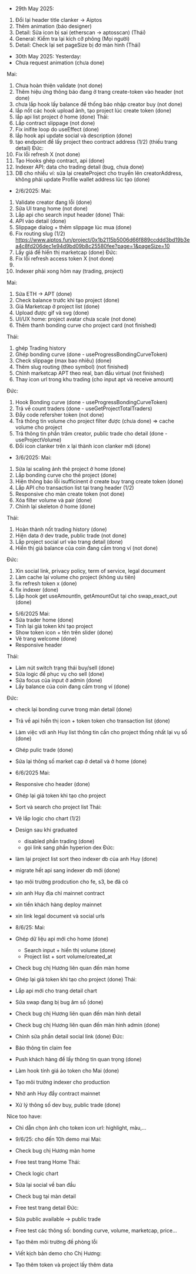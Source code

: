 - 29th May 2025:
1. Đổi lại header title clanker -> Aiptos
2. Thêm animation (báo designer) 
3. Detail: Sửa icon bị sai (etherscan -> aptosscan) (Thái)
4. General: Kiểm tra lại kích cỡ phông (Mọi người)
5. Detail: Check lại set pageSize bị đơ màn hình (Thái)

- 30th May 2025:
Yesterday:
- Chưa request animation (chưa done)

Mai:
1. Chưa hoàn thiện validate (not done)
2. Thêm hiệu ứng thông báo đang ở trang create-token vào header (not done)
3. chưa lắp hook lấy balance để thống báo nhập creator buy (not done)
4. lắp nốt các hook upload ảnh, tạo project lúc create token (done)
5. lắp api list project ở home (done)
Thái:
1. Lắp contract slippage (not done)
2. Fix inifite loop do useEffect (done)
3. lắp hook api update social và description (done)
4. tạo endpoint để lấy project theo contract address (1/2) (thiếu trang detail)
Đức:
1. Fix lỗi refresh X (not done)
2. Tạo Hooks ghép contract, api (done)
3. Indexer API: data cho trading detail (bug, chưa done)
4. DB cho nhiều ví: sửa lại createProject cho truyền lên creatorAddress, không phải update Profile wallet address lúc tạo (done)

- 2/6/2025:
Mai:
1. Validate creator đang lỗi (done)
2. Sửa UI trang home (not done)
3. Lắp api cho search input header (done)
Thái:
1. API vào detail (done)
2. Slippage dialog + thêm slippage lúc mua (done)
3. Fix routing slug (1/2)
https://www.aiptos.fun/project/0x1b2115b5006d66f889ccddd3bd19b3ea4c8fd206dec1e94d9bd09b8c25580fee?page=1&pageSize=10
4. Lấy giá để hiển thị marketcap (done)
Đức:
1. Fix lỗi refresh access token X (not done)
2. 
3. Indexer phải xong hôm nay (trading, project)

Mai:
1. Sửa ETH -> APT (done)
2. Check balance trước khi tạo project (done)
3. Giá Marketcap ở project list (done)
4. Upload được gif và svg (done)
5. UI/UX home: project avatar chưa scale (not done)
6. Thêm thanh bonding curve cho project card (not finished)

Thái:
1. ghép Trading history 
2. Ghép bonding curve (done - useProgressBondingCurveToken)
3. Check slippage (max bao nhiêu) (done)
4. Thêm slug routing (theo symbol) (not finished)
5. Chỉnh marketcap APT theo real, ban đầu virtual (not finished)
6. Thay icon url trong khu trading (cho input apt và receive amount)

Đức:
1. Hook Bonding curve (done - useProgressBondingCurveToken)
2. Trả về count traders (done - useGetProjectTotalTraders)
3. Đẩy code refersher token (not done)
4. Trả thông tin volume cho project filter được (chưa done) => cache volume cho project
5. Trả thông tin phần trăm creator, public trade cho detail (done - useProjectVolume) 
6. Đổi icon clanker trên x lại thành icon clanker mới (done)

- 3/6/2025:
Mai:
1. Sửa lại scaling ảnh thẻ project ở home (done)
2. Lắp bonding curve cho thẻ project (done)
3. Hiện thông báo lỗi isufficinent ở create buy trang create token (done)
4. Lắp API cho transaction list tại trang header (1/2)
5. Responsive cho màn create token (not done)
6. Xóa filter volume và pair  (done)
7. Chỉnh lại skeleton ở home (done)

Thái:
1. Hoàn thành nốt trading history (done)
3. Hiện data ở dev trade, public trade (not done)
4. Lắp project social url vào trang detail (done)
5. Hiển thị giá balance của coin đang cầm trong ví (not done)

Đức:
1. Xin social link, privacy policy, term of service, legal document
2. Làm cache lại volume cho project (không ưu tiên)
3. fix refresh token x (done)
4. fix indexer (done)
5. Lắp hook get useAmountIn, getAmountOut tại cho swap_exact_out (done)

- 5/6/2025
Mai:
- Sửa trader home (done)
- Tính lại giá token khi tạo project 
- Show token icon + tên trên slider (done)
- Vẽ trang welcome (done)
- Responsive header

Thái:
- Làm nút switch trạng thái buy/sell (done)
- Sửa logic để phục vụ cho sell (done)
- Sửa focus của input ở admin (done)
- Lấy balance của coin đang cầm trong ví (done)

Đức:
- check lại bonding curve trong màn detail (done)
- Trả về api hiển thị icon + token token cho transaction list (done)
- Làm việc với anh Huy list thông tin cần cho project thống nhất lại vụ số (done)
- Ghép pulic trade (done)
- Sửa lại thông số market cap ở detail và ở home (done)

- 6/6/2025
Mai:
- Responsive cho header (done)
- Ghép lại giá token khi tạo cho project
- Sort và search cho project list
Thái:
- Vẽ lắp logic cho chart (1/2)
- Design sau khi graduated 
  + disabled phần trading (done)
  + gọi link sang phần hyperion dex
Đức:
- làm lại project list sort theo indexer db của anh Huy (done)
- migrate hết api sang indexer db mới (done)
- tạo môi trường prodcution cho fe, s3, be đã có
- xin anh Huy địa chỉ mainnet contract
- xin tiền khách hàng deploy mainnet
- xin link legal document và social urls

- 8/6/25:
Mai:
- Ghép dữ liệu api mới cho home (done)
  + Search input + hiển thị volume (done)
  + Project list + sort volume/created_at
- Check bug chị Hương liên quan đến màn home 
- Ghép lại giá token khi tạo cho project (done)
Thái:
- Lắp api mới cho trang detail chart
- Sửa swap đang bị bug âm số (done)
- Check bug chị Hương liên quan đến màn hình detail
- Check bug chị Hương liên quan đến màn hình admin (done)
- Chỉnh sửa phần detail social link (done)
Đức:
- Báo thông tin claim fee
- Push khách hàng để lấy thông tin quan trọng (done)
- Làm hook tính giá ảo token cho Mai (done)
- Tạo môi trường indexer cho production
- Nhờ anh Huy đẩy contract mainnet
- Xử lý thông số dev buy, public trade (done)

Nice too have:
- Chỉ dẫn chọn ảnh cho token icon url: highlight, màu,...

- 9/6/25: cho đến 10h demo mai
Mai:
- Check bug chị Hương màn home
- Free test trang Home
Thái:
- Check logic chart
- Sửa lại social về ban đầu
- Check bug tại màn detail
- Free test trang detail
Đức:
- Sửa public available -> public trade
- Free test các thông số: bonding curve, volume, marketcap, price...
- Tạo thêm môi trường đề phòng lỗi
- Viết kịch bản demo cho
Chị Hương:
- Tạo thêm token và project lấy thêm data